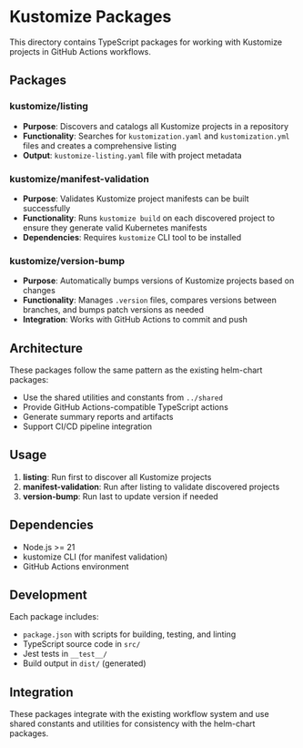 # Kustomize Packages

This directory contains TypeScript packages for working with Kustomize projects in GitHub Actions workflows.

## Packages

### kustomize/listing
- **Purpose**: Discovers and catalogs all Kustomize projects in a repository
- **Functionality**: Searches for `kustomization.yaml` and `kustomization.yml` files and creates a comprehensive listing
- **Output**: `kustomize-listing.yaml` file with project metadata

### kustomize/manifest-validation
- **Purpose**: Validates Kustomize project manifests can be built successfully
- **Functionality**: Runs `kustomize build` on each discovered project to ensure they generate valid Kubernetes manifests
- **Dependencies**: Requires `kustomize` CLI tool to be installed

### kustomize/version-bump
- **Purpose**: Automatically bumps versions of Kustomize projects based on changes
- **Functionality**: Manages `.version` files, compares versions between branches, and bumps patch versions as needed
- **Integration**: Works with GitHub Actions to commit and push

## Architecture

These packages follow the same pattern as the existing helm-chart packages:
- Use the shared utilities and constants from `../shared`
- Provide GitHub Actions-compatible TypeScript actions
- Generate summary reports and artifacts
- Support CI/CD pipeline integration

## Usage

1. **listing**: Run first to discover all Kustomize projects
2. **manifest-validation**: Run after listing to validate discovered projects
3. **version-bump**: Run last to update version if needed

## Dependencies

- Node.js >= 21
- kustomize CLI (for manifest validation)
- GitHub Actions environment

## Development

Each package includes:
- `package.json` with scripts for building, testing, and linting
- TypeScript source code in `src/`
- Jest tests in `__test__/`
- Build output in `dist/` (generated)

## Integration

These packages integrate with the existing workflow system and use shared constants and utilities for consistency with the helm-chart packages.
